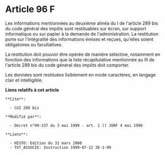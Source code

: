 # Article 96 F

Les informations mentionnées au deuxième alinéa du I de l'article 289 bis du code général des impôts sont restituables sur
écran, sur support informatique ou sur papier à la demande de l'administration. La restitution porte sur l'intégralité des
informations émises et reçues, qu'elles soient obligatoires ou facultatives.

La restitution doit pouvoir être opérée de manière sélective, notamment en fonction des informations que la liste
récapitulative mentionnée au III de l'article 289 bis du code général des impôts doit comporter.

Les données sont restituées lisiblement en mode caractères, en langage clair et intelligible.

**Liens relatifs à cet article**

	**Cite**:

	  - CGI 289 bis

	**Modifié par**:

	  - Décret n°99-337 du 3 mai 1999 - art. 1 () JORF 4 mai 1999

	**Liens**:

	  - HISTO: Edition du 31 mars 2000
	  - TXT_ASSOCIE: Instruction 1999-07-12 3E-1-99
